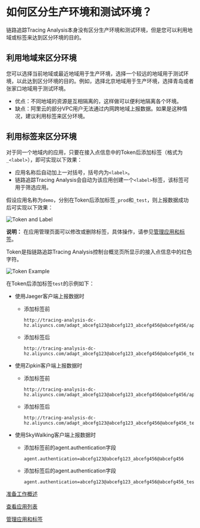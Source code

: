 # 如何区分生产环境和测试环境？

链路追踪Tracing Analysis本身没有区分生产环境和测试环境，但是您可以利用地域或标签来达到区分环境的目的。

## 利用地域来区分环境

您可以选择当前地域或最近地域用于生产环境，选择一个较远的地域用于测试环境，以此达到区分环境的目的。例如，选择北京地域用于生产环境，选择青岛或者张家口地域用于测试环境。

-   优点：不同地域的资源是互相隔离的，这样做可以便利地隔离各个环境。
-   缺点：阿里云的部分VPC用户无法通过内网跨地域上报数据。如果是这种情况，建议利用标签来区分环境。

## 利用标签来区分环境

对于同一个地域内的应用，只要在接入点信息中的Token后添加标签（格式为`_<label>`），即可实现以下效果：

-   应用名称后自动加上一对括号，括号内为`<label>`。
-   链路追踪Tracing Analysis会自动为该应用创建一个`<label>`标签，该标签可用于筛选应用。

假设应用名称为`demo`，分别在Token后添加标签`_prod`和`_test`，则上报数据成功后可实现以下效果：

![Token and Label](https://static-aliyun-doc.oss-accelerate.aliyuncs.com/assets/img/zh-CN/3337057061/p53868.png)

**说明：** 在应用管理页面可以修改或删除标签，具体操作，请参见[管理应用和标签](/intl.zh-CN/控制台操作/应用管理/管理应用和标签.md)。

Token是指链路追踪Tracing Analysis控制台概览页所显示的接入点信息中的红色字符。

![Token Example](https://static-aliyun-doc.oss-accelerate.aliyuncs.com/assets/img/zh-CN/3337057061/p53870.png)

在Token后添加标签`test`的示例如下：

-   使用Jaeger客户端上报数据时

    -   添加标签前

        ```
        http://tracing-analysis-dc-hz.aliyuncs.com/adapt_abcefg123@abcefg123_abcefg456@abcefg456/api/traces
        ```

    -   添加标签后

        ```
        http://tracing-analysis-dc-hz.aliyuncs.com/adapt_abcefg123@abcefg123_abcefg456@abcefg456_test/api/traces
        ```

-   使用Zipkin客户端上报数据时

    -   添加标签前

        ```
        http://tracing-analysis-dc-hz.aliyuncs.com/adapt_abcefg123@abcefg123_abcefg456@abcefg456/api/v2/spans
        ```

    -   添加标签后

        ```
        http://tracing-analysis-dc-hz.aliyuncs.com/adapt_abcefg123@abcefg123_abcefg456@abcefg456_test/api/v2/spans
        ```

-   使用SkyWalking客户端上报数据时

    -   添加标签前的agent.authentication字段

        ```
        agent.authentication=abcefg123@abcefg123_abcefg456@abcefg456
        ```

    -   添加标签后的agent.authentication字段

        ```
        agent.authentication=abcefg123@abcefg123_abcefg456@abcefg456_test
        ```


[准备工作概述](/intl.zh-CN/准备工作/准备工作概述.md)

[查看应用列表](/intl.zh-CN/控制台操作/应用管理/查看应用列表.md)

[管理应用和标签](/intl.zh-CN/控制台操作/应用管理/管理应用和标签.md)

